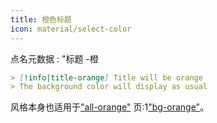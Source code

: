 ```yaml
---
title: 橙色标题
icon: material/select-color
---
```


点名元数据 : "标题 -橙

```md
> [!info|title-orange] Title will be orange
> The background color will display as usual
```

风格本身也适用于["all-orange"](../combined-styling/page-8.md)
页:1["bg-orange"](../bg-styling/page-8.md)。

